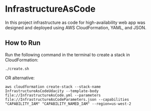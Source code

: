 # InfrastructureAsCode
In this project infrastructure as code for high-availability web app was designed and deployed using AWS CloudFormation, YAML, and JSON.


## How to Run
Run the following command in the terminal to create a stack in CloudFormation: 
```
./create.sh
```
OR alternative:
```
aws cloudformation create-stack --stack-name InfrastructureAsCodeUdacity --template-body file://InfrastructureAsCode.yml --parameters file://InfrastructureAsCodeParameters.json --capabilities "CAPABILITY_IAM" "CAPABILITY_NAMED_IAM" --region=us-west-2
```

